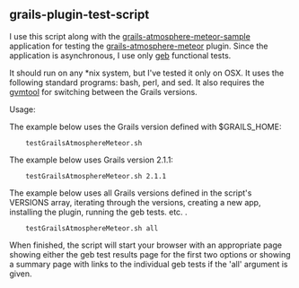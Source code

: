 ## grails-plugin-test-script

I use this script along with the [grails-atmosphere-meteor-sample](https://github.com/kensiprell/grails-atmosphere-meteor-sample) application for testing the [grails-atmosphere-meteor](https://github.com/kensiprell/grails-atmosphere-meteor) plugin. Since the application is asynchronous, I use only [geb](http://www.grails.org/plugin/geb) functional tests.

It should run on any *nix system, but I've tested it only on OSX. It uses the following standard programs: bash, perl, and sed. It also requires the [gvmtool](http://gvmtool.net/) for switching between the Grails versions.

Usage:

The example below uses the Grails version defined with $GRAILS_HOME:

```
    testGrailsAtmosphereMeteor.sh
``` 

The example below uses Grails version 2.1.1:

```
    testGrailsAtmosphereMeteor.sh 2.1.1
``` 

The example below uses all Grails versions defined in the script's VERSIONS array, iterating through the  versions, creating a new app, installing the plugin, running the geb tests. etc. .

```
    testGrailsAtmosphereMeteor.sh all
``` 

When finished, the script will start your browser with an appropriate page showing either the geb test results page for the first two options or showing a summary page with links to the individual geb tests if the 'all' argument is given.